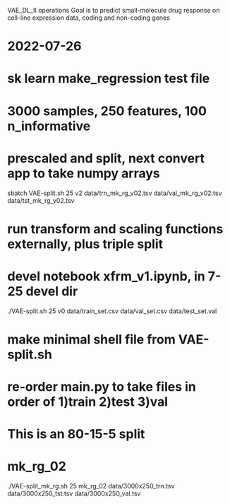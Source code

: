 VAE_DL_II operations
Goal is to predict small-molecule drug response on
    cell-line expression data, coding and non-coding genes

# 2022-07-26
# sk learn make_regression test file
# 3000 samples, 250 features, 100 n_informative
# prescaled and split, next convert app to take numpy arrays
sbatch VAE-split.sh 25 v2 data/trn_mk_rg_v02.tsv data/val_mk_rg_v02.tsv data/tst_mk_rg_v02.tsv

# run transform and scaling functions externally, plus triple split
# devel notebook xfrm_v1.ipynb, in 7-25 devel dir
./VAE-split.sh 25 v0 data/train_set.csv data/val_set.csv data/test_set.val

# make minimal shell file from VAE-split.sh
# re-order main.py to take files in order of 1)train 2)test 3)val
# This is an 80-15-5 split

# mk_rg_02
./VAE-split_mk_rg.sh 25 mk_rg_02 data/3000x250_trn.tsv data/3000x250_tst.tsv data/3000x250_val.tsv

